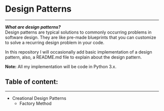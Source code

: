 # Design Patterns  

----------
***What are design patterns?***  
Design patterns are typical solutions to commonly occurring problems in 
software design. They are like pre-made blueprints that you can customize 
to solve a recurring design problem in your code.

In this repository I will occasionally add basic implementation of a design 
pattern, also, a README.md file to explain about the design pattern.

**Note:** All my implementation will be code in Python 3.x.

## Table of content:

---
* Creational Design Patterns
    * Factory Method
